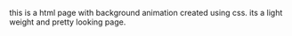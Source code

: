 this is a html page with background animation created using css. its a light weight and pretty looking page.